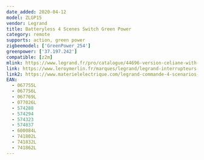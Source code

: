 ```yaml
---
date_added: 2020-04-12
model: ZLGP15
vendor: Legrand
title: Batteryless 4 Scenes Switch Green Power
category: remote
supports: action, green power
zigbeemodel: ['GreenPower_254']
greenpower: ['37.197.242']
compatible: [z2m]
mlink: https://www.legrand.fr/pro/catalogue/44696-version-celiane-with-netatmo/commande-sans-fils-sans-pile-self-e-celiane-with-netatmo-4-scenarios-enjoliveur-blanc
link: https://www.leroymerlin.fr/marques/legrand/legrand-interrupteurs-et-prises/commande-sans-fil-4-scenarios-legrand-celiane-with-netatmo-blanc-84710230.html
link2: https://www.materielelectrique.com/legrand-commande-4-scenarios-configurables-sans-fil-sans-pile-celiane-blanc-p-535343.html
EAN: 
  - 067755L
  - 067756L
  - 067769L
  - 077026L
  - 574288
  - 574294
  - 574323
  - 574837
  - 600084L
  - 741802L
  - 741832L
  - 741862L
---
```


